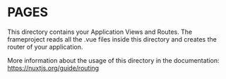 # PAGES

This directory contains your Application Views and Routes.
The frameproject reads all the .vue files inside this directory and creates the router of your application.

More information about the usage of this directory in the documentation:
https://nuxtjs.org/guide/routing

